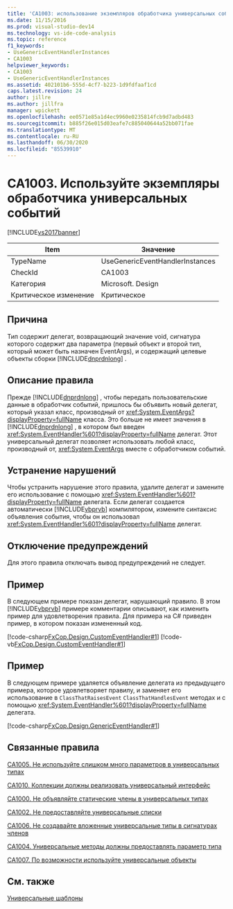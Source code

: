 ```yaml
---
title: 'CA1003: использование экземпляров обработчика универсальных событий | Документация Майкрософт'
ms.date: 11/15/2016
ms.prod: visual-studio-dev14
ms.technology: vs-ide-code-analysis
ms.topic: reference
f1_keywords:
- UseGenericEventHandlerInstances
- CA1003
helpviewer_keywords:
- CA1003
- UseGenericEventHandlerInstances
ms.assetid: 402101b6-555d-4cf7-b223-1d9fdfaaf1cd
caps.latest.revision: 24
author: jillre
ms.author: jillfra
manager: wpickett
ms.openlocfilehash: ee0571e85a1d4ec9960e0235814fcb9d7adbd483
ms.sourcegitcommit: b885f26e015d03eafe7c885040644a52bb071fae
ms.translationtype: MT
ms.contentlocale: ru-RU
ms.lasthandoff: 06/30/2020
ms.locfileid: "85539910"
---
```

# <a name="ca1003-use-generic-event-handler-instances"></a>CA1003. Используйте экземпляры обработчика универсальных событий
[!INCLUDE[vs2017banner](../includes/vs2017banner.md)]

|Item|Значение|
|-|-|
|TypeName|UseGenericEventHandlerInstances|
|CheckId|CA1003|
|Категория|Microsoft. Design|
|Критическое изменение|Критическое|

## <a name="cause"></a>Причина
 Тип содержит делегат, возвращающий значение void, сигнатура которого содержит два параметра (первый объект и второй тип, который может быть назначен EventArgs), и содержащий целевые объекты сборки [!INCLUDE[dnprdnlong](../includes/dnprdnlong-md.md)] .

## <a name="rule-description"></a>Описание правила
 Прежде [!INCLUDE[dnprdnlong](../includes/dnprdnlong-md.md)] , чтобы передать пользовательские данные в обработчик событий, пришлось бы объявить новый делегат, который указал класс, производный от <xref:System.EventArgs?displayProperty=fullName> класса. Это больше не имеет значения в [!INCLUDE[dnprdnlong](../includes/dnprdnlong-md.md)] , в котором был введен <xref:System.EventHandler%601?displayProperty=fullName> делегат. Этот универсальный делегат позволяет использовать любой класс, производный от, <xref:System.EventArgs> вместе с обработчиком событий.

## <a name="how-to-fix-violations"></a>Устранение нарушений
 Чтобы устранить нарушение этого правила, удалите делегат и замените его использование с помощью <xref:System.EventHandler%601?displayProperty=fullName> делегата. Если делегат создается автоматически [!INCLUDE[vbprvb](../includes/vbprvb-md.md)] компилятором, измените синтаксис объявления события, чтобы он использовал <xref:System.EventHandler%601?displayProperty=fullName> делегат.

## <a name="when-to-suppress-warnings"></a>Отключение предупреждений
 Для этого правила отключать вывод предупреждений не следует.

## <a name="example"></a>Пример
 В следующем примере показан делегат, нарушающий правило. В этом [!INCLUDE[vbprvb](../includes/vbprvb-md.md)] примере комментарии описывают, как изменить пример для удовлетворения правила. Для примера на C# приведен пример, в котором показан измененный код.

 [!code-csharp[FxCop.Design.CustomEventHandler#1](../snippets/csharp/VS_Snippets_CodeAnalysis/FxCop.Design.CustomEventHandler/cs/FxCop.Design.CustomEventHandler.cs#1)]
 [!code-vb[FxCop.Design.CustomEventHandler#1](../snippets/visualbasic/VS_Snippets_CodeAnalysis/FxCop.Design.CustomEventHandler/vb/FxCop.Design.CustomEventHandler.vb#1)]

## <a name="example"></a>Пример
 В следующем примере удаляется объявление делегата из предыдущего примера, которое удовлетворяет правилу, и заменяет его использование в `ClassThatRaisesEvent` `ClassThatHandlesEvent` методах и с помощью <xref:System.EventHandler%601?displayProperty=fullName> делегата.

 [!code-csharp[FxCop.Design.GenericEventHandler#1](../snippets/csharp/VS_Snippets_CodeAnalysis/FxCop.Design.GenericEventHandler/cs/FxCop.Design.GenericEventHandler.cs#1)]

## <a name="related-rules"></a>Связанные правила
 [CA1005. Не используйте слишком много параметров в универсальных типах](../code-quality/ca1005-avoid-excessive-parameters-on-generic-types.md)

 [CA1010. Коллекции должны реализовать универсальный интерфейс](../code-quality/ca1010-collections-should-implement-generic-interface.md)

 [CA1000. Не объявляйте статические члены в универсальных типах](../code-quality/ca1000-do-not-declare-static-members-on-generic-types.md)

 [CA1002. Не предоставляйте универсальные списки](../code-quality/ca1002-do-not-expose-generic-lists.md)

 [CA1006. Не создавайте вложенные универсальные типы в сигнатурах членов](../code-quality/ca1006-do-not-nest-generic-types-in-member-signatures.md)

 [CA1004. Универсальные методы должны предоставлять параметр типа](../code-quality/ca1004-generic-methods-should-provide-type-parameter.md)

 [CA1007. По возможности используйте универсальные объекты](../code-quality/ca1007-use-generics-where-appropriate.md)

## <a name="see-also"></a>См. также
 [Универсальные шаблоны](https://msdn.microsoft.com/library/75ea8509-a4ea-4e7a-a2b3-cf72482e9282)
